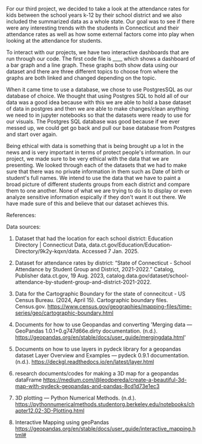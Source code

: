 For our third project, we decided to take a look at the attendance rates for kids between the school years k-12 by their school district
and we also included the summarized data as a whole state. Our goal was to see if there were any interesting trends with the students in Connecticut and their attendance rates as well as how some external factors come into play when looking at the attendance for students. 

To interact with our projects, we have two interactive dashboards that are run through our code. The first code file is ____ which shows a dashboard of a bar graph and a line graph. These graphs both show data using our dataset and there are three different topics to choose from where the graphs are both linked and changed depending on the topic. 


When it came time to use a database, we chose to use PostgresSQL as our database of choice. We thought that using Postgres SQL to hold all of our data was a good idea because
with this we are able to hold a base dataset of data in postgres and then we are able to make changes/clean anything we need to in jupyter notebooks so that the datasets were
ready to use for our visuals. The Postgres SQL database was good because if we ever messed up, we could get go back and pull our base database from Postgres and start over again. 

Being ethical with data is something that is being brought up a lot in the news and is very important in terms of protect people's information. In our project, we made sure to be very ethical with the data that we are presenting. We looked through each of the datasets that we had to make sure that there was no private information in them such as Date of birth or student's full names. We intend to use the data that we have to paint a broad picture of different students groups from each district and compare them to one another. None of what we are trying to do is to display or even analyze sensitive information espically if they don't want it out there. We have made sure of this and believe that our dataset achieves this. 



References: 

Data sources:
1. Dataset that had the location for each school district:
Education Directory | Connecticut Data, data.ct.gov/Education/Education-Directory/9k2y-kqxn/data. Accessed 7 Jan. 2025.

2. Dataset for attendance rates by district: 
“State of Connecticut - School Attendance by Student Group and District, 2021-2022.” Catalog, Publisher data.ct.gov, 19 Aug. 2023, catalog.data.gov/dataset/school-attendance-by-student-group-and-district-2021-2022.

3. Data for the Cartographic Boundary for the state of connecitcut - US Census Bureau. (2024, April 15). Cartographic boundary files. Census.gov. https://www.census.gov/geographies/mapping-files/time-series/geo/cartographic-boundary.html

4. Documents for how to use Geopandas and converting
'Merging data — GeoPandas 1.0.1+0.g747d66e.dirty documentation. (n.d.). https://geopandas.org/en/stable/docs/user_guide/mergingdata.html'

6. Documents on how to use layers in pydeck library for a geopandas dataset
Layer Overview and Examples — pydeck 0.9.1 documentation. (n.d.). https://deckgl.readthedocs.io/en/latest/layer.html

7. research documents/codes for making a 3D map for a geopandas dataFrame 
https://medium.com/@leodpereda/create-a-beautiful-3d-map-with-pydeck-geopandas-and-pandas-8cd1d73e1ec3

8. 3D plotting — Python Numerical Methods. (n.d.). https://pythonnumericalmethods.studentorg.berkeley.edu/notebooks/chapter12.02-3D-Plotting.html

9. Interactive Mapping using geoPandas
https://geopandas.org/en/stable/docs/user_guide/interactive_mapping.html#


